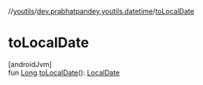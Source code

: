 //[youtils](../../index.md)/[dev.prabhatpandey.youtils.datetime](index.md)/[toLocalDate](to-local-date.md)

# toLocalDate

[androidJvm]\
fun [Long](https://kotlinlang.org/api/latest/jvm/stdlib/kotlin/-long/index.html).[toLocalDate](to-local-date.md)(): [LocalDate](https://developer.android.com/reference/kotlin/java/time/LocalDate.html)
